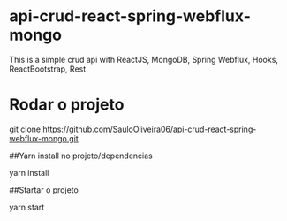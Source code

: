 # api-crud-react-spring-webflux-mongo
This is a simple crud api with ReactJS, MongoDB, Spring Webflux, Hooks, ReactBootstrap, Rest


# Rodar o projeto
git clone https://github.com/SauloOliveira06/api-crud-react-spring-webflux-mongo.git

##Yarn install no projeto/dependencias

yarn install

##Startar o projeto

yarn start
